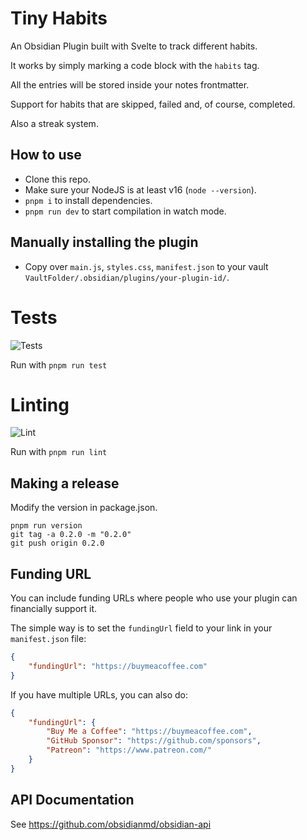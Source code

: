 # Tiny Habits

An Obsidian Plugin built with Svelte to track different habits. 

It works by simply marking a code block with the `habits` tag.

All the entries will be stored inside your notes frontmatter.

Support for habits that are skipped, failed and, of course, completed.

Also a streak system.

## How to use

- Clone this repo.
- Make sure your NodeJS is at least v16 (`node --version`).
- `pnpm i` to install dependencies.
- `pnpm run dev` to start compilation in watch mode.

## Manually installing the plugin

- Copy over `main.js`, `styles.css`, `manifest.json` to your vault `VaultFolder/.obsidian/plugins/your-plugin-id/`.


# Tests
![Tests](https://github.com/nazoadiego/tiny-habits/workflows/Tests/badge.svg)

Run with `pnpm run test`

# Linting
![Lint](https://github.com/nazoadiego/tiny-habits/workflows/Lint/badge.svg)

Run with `pnpm run lint`

## Making a release

Modify the version in package.json.

```
pnpm run version
git tag -a 0.2.0 -m "0.2.0"
git push origin 0.2.0
```

## Funding URL

You can include funding URLs where people who use your plugin can financially support it.

The simple way is to set the `fundingUrl` field to your link in your `manifest.json` file:

```json
{
    "fundingUrl": "https://buymeacoffee.com"
}
```

If you have multiple URLs, you can also do:

```json
{
    "fundingUrl": {
        "Buy Me a Coffee": "https://buymeacoffee.com",
        "GitHub Sponsor": "https://github.com/sponsors",
        "Patreon": "https://www.patreon.com/"
    }
}
```

## API Documentation

See https://github.com/obsidianmd/obsidian-api

